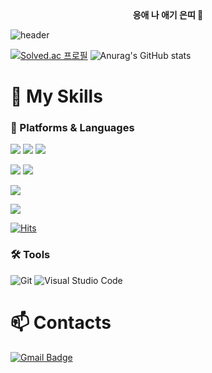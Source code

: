 <div align="center">
  <b>응애 나 애기 은띠 👋</b>
</div>

![header](https://capsule-render.vercel.app/api?type=venom&color=auto&height=120&section=header&text=Hello,%20World!&fontSize=90&animation=fadeIn)

[![Solved.ac
프로필](http://mazassumnida.wtf/api/v2/generate_badge?boj=yeonjang)](https://solved.ac/profile/yeonjang) 
![Anurag's GitHub stats](https://github-readme-stats.vercel.app/api?username=YeonJangL&show_icons=true&theme=merko)

# 🤔 My Skills
### 📶 Platforms & Languages
![](https://img.shields.io/badge/Unity-100000?style=for-the-badge&logo=unity&logoColor=white)
![](https://img.shields.io/badge/C%23-239120?style=for-the-badge&logo=c-sharp&logoColor=white)
![](https://img.shields.io/badge/Python-3776AB?style=for-the-badge&logo=python&logoColor=white)

![](https://img.shields.io/badge/HTML-239120?style=for-the-badge&logo=html5&logoColor=white)
![](https://img.shields.io/badge/CSS-239120?&style=for-the-badge&logo=css3&logoColor=white)

![](https://img.shields.io/badge/Microsoft_Azure-0089D6?style=for-the-badge&logo=microsoft-azure&logoColor=white)

![](https://img.shields.io/badge/Riot_Games-D32936?style=for-the-badge&logo=riot-games&logoColor=white)

[![Hits](https://hits.seeyoufarm.com/api/count/incr/badge.svg?url=https%3A%2F%2Fgithub.com%2FYeonJangL&count_bg=%239BF854&title_bg=%23000000&icon=theconversation.svg&icon_color=%23FF9421&title=Hello&edge_flat=false)](https://hits.seeyoufarm.com)

### 🛠️ Tools
![Git](https://img.shields.io/badge/Git-F05032.svg?&style=for-the-badge&logo=Git&logoColor=white)
![Visual Studio Code](https://img.shields.io/badge/Visual%20Studio%20Code-007ACC.svg?&style=for-the-badge&logo=Visual%20Studio%20Code&logoColor=white)

# 📫 Contacts
[![Gmail Badge](https://img.shields.io/badge/Gmail-d14836?style=flat-square&logo=Gmail&logoColor=white&link=mailto:lej32552002@gmail.com)](mailto:lej32552002@gmail.com)

<!--
**YeonJangL/YeonJangL** is a ✨ _special_ ✨ repository because its `README.md` (this file) appears on your GitHub profile.

Here are some ideas to get you started:

- 🔭 I’m currently working on ...
- 🌱 I’m currently learning ...
- 👯 I’m looking to collaborate on ...
- 🤔 I’m looking for help with ...
- 💬 Ask me about ...
- 📫 How to reach me: ...
- 😄 Pronouns: ...
- ⚡ Fun fact: ...
-->

